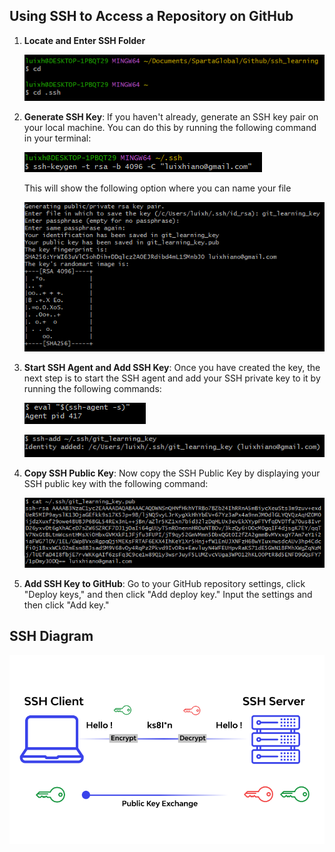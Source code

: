 ## Using SSH to Access a Repository on GitHub

1. **Locate and Enter SSH Folder**

   ![img_1.png](images/img_1.png)

2. **Generate SSH Key**: If you haven't already, generate an SSH key pair on your local machine. You can do this by running the following command in your terminal:
   
   ![img_2.png](images/img_2.png)

   This will show the following option where you can name your file

   ![img_3.png](images/img_3.png)

3. **Start SSH Agent and Add SSH Key**: Once you have created the key, the next step is to start the SSH agent and add your SSH private key to it by running the following commands:
   
   ![img_4.png](images/img_4.png)
   
   ![img_5.png](images/img_5.png)

4. **Copy SSH Public Key**: Now copy the SSH Public Key by displaying your SSH public key with the following command:

   ![img_6.png](images/img_6.png)

5. **Add SSH Key to GitHub**: Go to your GitHub repository settings, click "Deploy keys," and then click "Add deploy key." Input the settings and then click "Add key."

## SSH Diagram

![img_7.png](images/img_7.png)